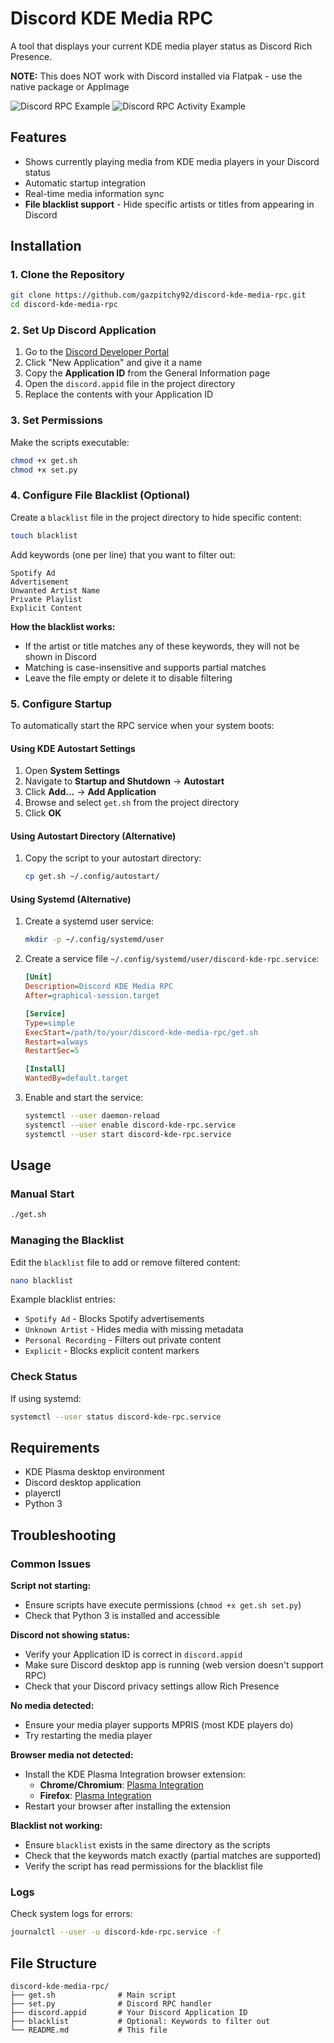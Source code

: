 # Discord KDE Media RPC
A tool that displays your current KDE media player status as Discord Rich Presence.

**NOTE:** This does NOT work with Discord installed via Flatpak - use the native package or AppImage

![Discord RPC Example](https://i.postimg.cc/hGWTbvbC/rpc-2.png)
![Discord RPC Activity Example](https://i.postimg.cc/G352qzgG/rpc3.png)

## Features
- Shows currently playing media from KDE media players in your Discord status
- Automatic startup integration
- Real-time media information sync
- **File blacklist support** - Hide specific artists or titles from appearing in Discord

## Installation

### 1. Clone the Repository
```bash
git clone https://github.com/gazpitchy92/discord-kde-media-rpc.git
cd discord-kde-media-rpc
```

### 2. Set Up Discord Application
1. Go to the [Discord Developer Portal](https://discord.com/developers/applications)
2. Click "New Application" and give it a name
3. Copy the **Application ID** from the General Information page
4. Open the `discord.appid` file in the project directory
5. Replace the contents with your Application ID

### 3. Set Permissions
Make the scripts executable:
```bash
chmod +x get.sh
chmod +x set.py
```

### 4. Configure File Blacklist (Optional)
Create a `blacklist` file in the project directory to hide specific content:

```bash
touch blacklist
```

Add keywords (one per line) that you want to filter out:
```
Spotify Ad
Advertisement
Unwanted Artist Name
Private Playlist
Explicit Content
```

**How the blacklist works:**
- If the artist or title matches any of these keywords, they will not be shown in Discord
- Matching is case-insensitive and supports partial matches
- Leave the file empty or delete it to disable filtering

### 5. Configure Startup
To automatically start the RPC service when your system boots:

#### Using KDE Autostart Settings
1. Open **System Settings**
2. Navigate to **Startup and Shutdown** → **Autostart**
3. Click **Add...** → **Add Application**
4. Browse and select `get.sh` from the project directory
5. Click **OK**

#### Using Autostart Directory (Alternative)
1. Copy the script to your autostart directory:
   ```bash
   cp get.sh ~/.config/autostart/
   ```

#### Using Systemd (Alternative)
1. Create a systemd user service:
   ```bash
   mkdir -p ~/.config/systemd/user
   ```

2. Create a service file `~/.config/systemd/user/discord-kde-rpc.service`:
   ```ini
   [Unit]
   Description=Discord KDE Media RPC
   After=graphical-session.target

   [Service]
   Type=simple
   ExecStart=/path/to/your/discord-kde-media-rpc/get.sh
   Restart=always
   RestartSec=5

   [Install]
   WantedBy=default.target
   ```

3. Enable and start the service:
   ```bash
   systemctl --user daemon-reload
   systemctl --user enable discord-kde-rpc.service
   systemctl --user start discord-kde-rpc.service
   ```

## Usage

### Manual Start
```bash
./get.sh
```

### Managing the Blacklist
Edit the `blacklist` file to add or remove filtered content:
```bash
nano blacklist
```

Example blacklist entries:
- `Spotify Ad` - Blocks Spotify advertisements
- `Unknown Artist` - Hides media with missing metadata
- `Personal Recording` - Filters out private content
- `Explicit` - Blocks explicit content markers

### Check Status
If using systemd:
```bash
systemctl --user status discord-kde-rpc.service
```

## Requirements
- KDE Plasma desktop environment
- Discord desktop application
- playerctl
- Python 3

## Troubleshooting

### Common Issues

**Script not starting:**
- Ensure scripts have execute permissions (`chmod +x get.sh set.py`)
- Check that Python 3 is installed and accessible

**Discord not showing status:**
- Verify your Application ID is correct in `discord.appid`
- Make sure Discord desktop app is running (web version doesn't support RPC)
- Check that your Discord privacy settings allow Rich Presence

**No media detected:**
- Ensure your media player supports MPRIS (most KDE players do)
- Try restarting the media player

**Browser media not detected:**
- Install the KDE Plasma Integration browser extension:
  - **Chrome/Chromium**: [Plasma Integration](https://chromewebstore.google.com/detail/plasma-integration/cimiefiiaegbelhefglklhhakcgmhkai)
  - **Firefox**: [Plasma Integration](https://addons.mozilla.org/en-GB/firefox/addon/plasma-integration/)
- Restart your browser after installing the extension

**Blacklist not working:**
- Ensure `blacklist` exists in the same directory as the scripts
- Check that the keywords match exactly (partial matches are supported)
- Verify the script has read permissions for the blacklist file

### Logs
Check system logs for errors:
```bash
journalctl --user -u discord-kde-rpc.service -f
```

## File Structure
```
discord-kde-media-rpc/
├── get.sh              # Main script
├── set.py              # Discord RPC handler
├── discord.appid       # Your Discord Application ID
├── blacklist           # Optional: Keywords to filter out
└── README.md           # This file
```